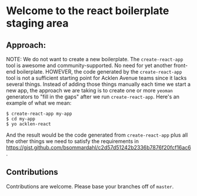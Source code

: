 # Welcome to the react boilerplate staging area

## Approach:
NOTE: We do not want to create a new boilerplate. The `create-react-app` tool is awesome and community-supported. No need for yet another front-end boilerplate. HOWEVER, the code generated by the `create-react-app` tool is not a sufficient starting point for Acklen Avenue teams since it lacks several things. Instead of adding those things manually each time we start a new app, the approach we are taking is to create one or more `yeoman` generators to "fill in the gaps" after we run `create-react-app`. Here's an example of what we mean:

```
$ create-react-app my-app
$ cd my-app
$ yo acklen-react
```

And the result would be the code generated from `create-react-app` plus all the other things we need to satisfy the requirements in https://gist.github.com/bsommardahl/c2d57d51242b2336b7876f20fcf16ac6.

## Contributions
Contributions are welcome. Please base your branches off of `master`. 

